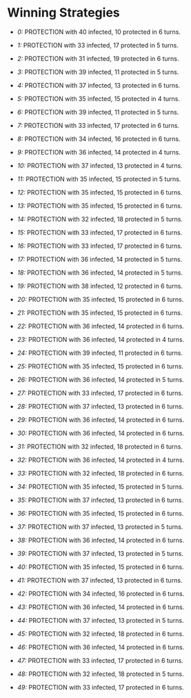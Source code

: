 # Winning Strategies

* _0:_ PROTECTION with 40 infected, 10 protected in 6 turns.


* _1:_ PROTECTION with 33 infected, 17 protected in 5 turns.


* _2:_ PROTECTION with 31 infected, 19 protected in 6 turns.


* _3:_ PROTECTION with 39 infected, 11 protected in 5 turns.


* _4:_ PROTECTION with 37 infected, 13 protected in 6 turns.


* _5:_ PROTECTION with 35 infected, 15 protected in 4 turns.


* _6:_ PROTECTION with 39 infected, 11 protected in 5 turns.


* _7:_ PROTECTION with 33 infected, 17 protected in 6 turns.


* _8:_ PROTECTION with 34 infected, 16 protected in 6 turns.


* _9:_ PROTECTION with 36 infected, 14 protected in 4 turns.


* _10:_ PROTECTION with 37 infected, 13 protected in 4 turns.


* _11:_ PROTECTION with 35 infected, 15 protected in 5 turns.


* _12:_ PROTECTION with 35 infected, 15 protected in 6 turns.


* _13:_ PROTECTION with 35 infected, 15 protected in 6 turns.


* _14:_ PROTECTION with 32 infected, 18 protected in 5 turns.


* _15:_ PROTECTION with 33 infected, 17 protected in 6 turns.


* _16:_ PROTECTION with 33 infected, 17 protected in 6 turns.


* _17:_ PROTECTION with 36 infected, 14 protected in 5 turns.


* _18:_ PROTECTION with 36 infected, 14 protected in 5 turns.


* _19:_ PROTECTION with 38 infected, 12 protected in 6 turns.


* _20:_ PROTECTION with 35 infected, 15 protected in 6 turns.


* _21:_ PROTECTION with 35 infected, 15 protected in 6 turns.


* _22:_ PROTECTION with 36 infected, 14 protected in 6 turns.


* _23:_ PROTECTION with 36 infected, 14 protected in 4 turns.


* _24:_ PROTECTION with 39 infected, 11 protected in 6 turns.


* _25:_ PROTECTION with 35 infected, 15 protected in 6 turns.


* _26:_ PROTECTION with 36 infected, 14 protected in 5 turns.


* _27:_ PROTECTION with 33 infected, 17 protected in 6 turns.


* _28:_ PROTECTION with 37 infected, 13 protected in 6 turns.


* _29:_ PROTECTION with 36 infected, 14 protected in 6 turns.


* _30:_ PROTECTION with 36 infected, 14 protected in 6 turns.


* _31:_ PROTECTION with 32 infected, 18 protected in 6 turns.


* _32:_ PROTECTION with 36 infected, 14 protected in 4 turns.


* _33:_ PROTECTION with 32 infected, 18 protected in 6 turns.


* _34:_ PROTECTION with 35 infected, 15 protected in 5 turns.


* _35:_ PROTECTION with 37 infected, 13 protected in 6 turns.


* _36:_ PROTECTION with 35 infected, 15 protected in 6 turns.


* _37:_ PROTECTION with 37 infected, 13 protected in 5 turns.


* _38:_ PROTECTION with 36 infected, 14 protected in 6 turns.


* _39:_ PROTECTION with 37 infected, 13 protected in 5 turns.


* _40:_ PROTECTION with 35 infected, 15 protected in 6 turns.


* _41:_ PROTECTION with 37 infected, 13 protected in 6 turns.


* _42:_ PROTECTION with 34 infected, 16 protected in 6 turns.


* _43:_ PROTECTION with 36 infected, 14 protected in 6 turns.


* _44:_ PROTECTION with 37 infected, 13 protected in 5 turns.


* _45:_ PROTECTION with 32 infected, 18 protected in 6 turns.


* _46:_ PROTECTION with 36 infected, 14 protected in 6 turns.


* _47:_ PROTECTION with 33 infected, 17 protected in 6 turns.


* _48:_ PROTECTION with 32 infected, 18 protected in 5 turns.


* _49:_ PROTECTION with 33 infected, 17 protected in 6 turns.



